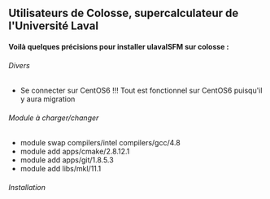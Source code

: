 Utilisateurs de Colosse, supercalculateur de l'Université Laval
--------------------------------------------------------------------------------------

#### Voilà quelques précisions pour installer ulavalSFM sur colosse :

###### Divers

- Se connecter sur CentOS6 !!! Tout est fonctionnel sur CentOS6 puisqu'il y aura migration

###### Module à charger/changer

- module swap compilers/intel compilers/gcc/4.8
- module add apps/cmake/2.8.12.1
- module add apps/git/1.8.5.3
- module add libs/mkl/11.1

###### Installation



